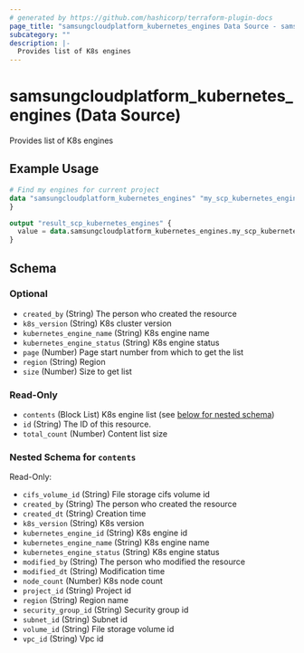```yaml
---
# generated by https://github.com/hashicorp/terraform-plugin-docs
page_title: "samsungcloudplatform_kubernetes_engines Data Source - samsungcloudplatform"
subcategory: ""
description: |-
  Provides list of K8s engines
---
```


# samsungcloudplatform_kubernetes_engines (Data Source)

Provides list of K8s engines

## Example Usage

```terraform
# Find my engines for current project
data "samsungcloudplatform_kubernetes_engines" "my_scp_kubernetes_engines" {
}

output "result_scp_kubernetes_engines" {
  value = data.samsungcloudplatform_kubernetes_engines.my_scp_kubernetes_engines
}
```

<!-- schema generated by tfplugindocs -->
## Schema

### Optional

- `created_by` (String) The person who created the resource
- `k8s_version` (String) K8s cluster version
- `kubernetes_engine_name` (String) K8s engine name
- `kubernetes_engine_status` (String) K8s engine status
- `page` (Number) Page start number from which to get the list
- `region` (String) Region
- `size` (Number) Size to get list

### Read-Only

- `contents` (Block List) K8s engine list (see [below for nested schema](#nestedblock--contents))
- `id` (String) The ID of this resource.
- `total_count` (Number) Content list size

<a id="nestedblock--contents"></a>
### Nested Schema for `contents`

Read-Only:

- `cifs_volume_id` (String) File storage cifs volume id
- `created_by` (String) The person who created the resource
- `created_dt` (String) Creation time
- `k8s_version` (String) K8s version
- `kubernetes_engine_id` (String) K8s engine id
- `kubernetes_engine_name` (String) K8s engine name
- `kubernetes_engine_status` (String) K8s engine status
- `modified_by` (String) The person who modified the resource
- `modified_dt` (String) Modification time
- `node_count` (Number) K8s node count
- `project_id` (String) Project id
- `region` (String) Region name
- `security_group_id` (String) Security group id
- `subnet_id` (String) Subnet id
- `volume_id` (String) File storage volume id
- `vpc_id` (String) Vpc id


